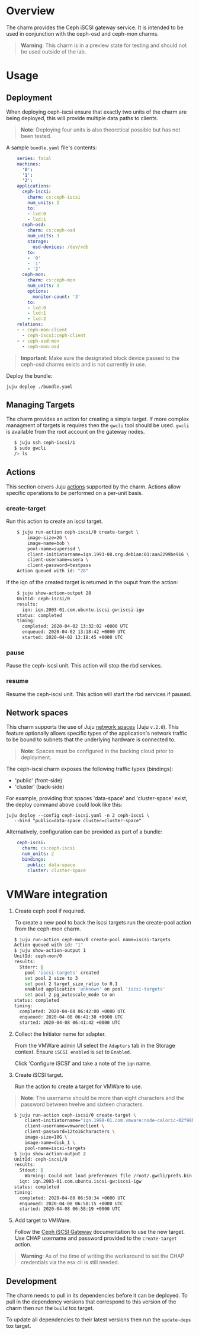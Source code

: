 # Overview

The charm provides the Ceph iSCSI gateway service. It is intended to be used
in conjunction with the ceph-osd and ceph-mon charms.

> **Warning**: This charm is in a preview state for testing and should not
  be used outside of the lab.

# Usage

## Deployment

When deploying ceph-iscsi ensure that exactly two units of the charm are being
deployed, this will provide multiple data paths to clients. 

> **Note**: Deploying four units is also theoretical possible but has not
  been tested.

A sample `bundle.yaml` file's contents:

```yaml
    series: focal
    machines:
      '0':
      '1':
      '2':
    applications:
      ceph-iscsi:
        charm: cs:ceph-iscsi
        num_units: 2
        to:
        - lxd:0
        - lxd:1
      ceph-osd:
        charm: cs:ceph-osd
        num_units: 3
        storage:
          osd-devices: /dev/vdb
        to:
        - '0'
        - '1'
        - '2'
      ceph-mon:
        charm: cs:ceph-mon
        num_units: 3
        options:
          monitor-count: '3'
        to:
        - lxd:0
        - lxd:1
        - lxd:2
    relations:
    - - ceph-mon:client
      - ceph-iscsi:ceph-client
    - - ceph-osd:mon
      - ceph-mon:osd
```

> **Important**: Make sure the designated block device passed to the ceph-osd
  charms exists and is not currently in use.

Deploy the bundle:

    juju deploy ./bundle.yaml


## Managing Targets

The charm provides an action for creating a simple target. If more complex
managment of targets is requires then the `gwcli` tool should be used. `gwcli`
is available from the root account on the gateway nodes.

```bash
   $ juju ssh ceph-iscsi/1
   $ sudo gwcli
   /> ls
```

## Actions

This section covers Juju [actions][juju-docs-actions] supported by the charm.
Actions allow specific operations to be performed on a per-unit basis.

### create-target

Run this action to create an iscsi target.

```bash
    $ juju run-action ceph-iscsi/0 create-target \
        image-size=2G \
        image-name=bob \
        pool-name=superssd \
        client-initiatorname=iqn.1993-08.org.debian:01:aaa2299be916 \
        client-username=usera \
        client-password=testpass
    Action queued with id: "28"
```

If the iqn of the created target is returned in the ouput from the action:

```bash
    $ juju show-action-output 28
    UnitId: ceph-iscsi/0
    results:
      iqn: iqn.2003-01.com.ubuntu.iscsi-gw:iscsi-igw
    status: completed
    timing:
      completed: 2020-04-02 13:32:02 +0000 UTC
      enqueued: 2020-04-02 13:18:42 +0000 UTC
      started: 2020-04-02 13:18:45 +0000 UTC
```

### pause

Pause the ceph-iscsi unit. This action will stop the rbd services.

### resume

Resume the ceph-iscsi unit. This action will start the rbd services if paused.

## Network spaces

This charm supports the use of Juju [network spaces][juju-docs-spaces] (Juju
`v.2.0`). This feature optionally allows specific types of the application's
network traffic to be bound to subnets that the underlying hardware is
connected to.

> **Note**: Spaces must be configured in the backing cloud prior to deployment.

The ceph-iscsi charm exposes the following traffic types (bindings):

- 'public' (front-side)
- 'cluster' (back-side)

For example, providing that spaces 'data-space' and 'cluster-space' exist, the
deploy command above could look like this:

    juju deploy --config ceph-iscsi.yaml -n 2 ceph-iscsi \
       --bind "public=data-space cluster=cluster-space"

Alternatively, configuration can be provided as part of a bundle:

```yaml
    ceph-iscsi:
      charm: cs:ceph-iscsi
      num_units: 2
      bindings:
        public: data-space
        cluster: cluster-space
```

# VMWare integration

1. Create ceph pool if required.

   To create a new pool to back the iscsi targets run the create-pool action
   from the ceph-mon charm.

```bash
   $ juju run-action ceph-mon/0 create-pool name=iscsi-targets
   Action queued with id: "1"
   $ juju show-action-output 1
   UnitId: ceph-mon/0
   results:
     Stderr: |
       pool 'iscsi-targets' created
       set pool 2 size to 3
       set pool 2 target_size_ratio to 0.1
       enabled application 'unknown' on pool 'iscsi-targets'
       set pool 2 pg_autoscale_mode to on
   status: completed
   timing:
     completed: 2020-04-08 06:42:00 +0000 UTC
     enqueued: 2020-04-08 06:41:38 +0000 UTC
     started: 2020-04-08 06:41:42 +0000 UTC
```

2. Collect the Initiator name for adapter.

   From the VMWare admin UI select the `Adapters` tab in the Storage
   context. Ensure `iSCSI enabled` is set to `Enabled`.

   Click 'Configure iSCSI' and take a note of the `iqn` name.

4. Create iSCSI target.

   Run the action to create a target for VMWare to use.

> **Note**: The username should be more than eight characters and the password
  between twelve and sixteen characters.

```bash
   $ juju run-action ceph-iscsi/0 create-target \
       client-initiatorname="iqn.1998-01.com.vmware:node-caloric-02f98bac" \
       client-username=vmwareclient \
       client-password=12to16characters \
       image-size=10G \
       image-name=disk_1 \
       pool-name=iscsi-targets
   $ juju show-action-output 2
   UnitId: ceph-iscsi/0
   results:
     Stdout: |
       Warning: Could not load preferences file /root/.gwcli/prefs.bin.
     iqn: iqn.2003-01.com.ubuntu.iscsi-gw:iscsi-igw
   status: completed
   timing:
     completed: 2020-04-08 06:58:34 +0000 UTC
     enqueued: 2020-04-08 06:58:15 +0000 UTC
     started: 2020-04-08 06:58:19 +0000 UTC
```

5. Add target to VMWare.

   Follow the [Ceph iSCSI Gateway][ceph-vmware] documentation to use the new
   target. Use CHAP username and password provided to the `create-target`
   action.

> **Warning**: As of the time of writing the workaround to set the CHAP
  credentials via the esx cli is still needed.

## Development

The charm needs to pull in its dependencies before it can be deployed. To
pull in the dependency versions that correspond to this version of the 
charm then run the `build` tox target.

To update all dependencies to their latest versions then run the `update-deps`
tox target.

<!-- LINKS -->

[cg]: https://docs.openstack.org/charm-guide
[cdg]: https://docs.openstack.org/project-deploy-guide/charm-deployment-guide
[juju-docs-spaces]: https://jaas.ai/docs/spaces
[juju-docs-actions]: https://jaas.ai/docs/actions
[ceph-vmware]: https://docs.ceph.com/docs/master/rbd/iscsi-initiator-esx/
